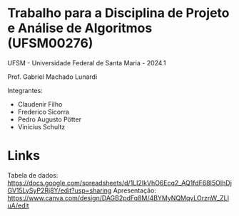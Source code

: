 # Trabalho para a Disciplina de Projeto e Análise de Algoritmos (UFSM00276)

UFSM - Universidade Federal de Santa Maria - 2024.1

Prof. Gabriel Machado Lunardi

Integrantes: 
- Claudenir Filho
- Frederico Sicorra
- Pedro Augusto Pötter
- Vinícius Schultz

# Links

Tabela de dados: https://docs.google.com/spreadsheets/d/1LI2IkVhO6Ecq2_AQ1fdF68I5OIhDjGV15LySyP2Rj8Y/edit?usp=sharing
Apresentação: https://www.canva.com/design/DAGB2pdFq8M/4BYMyNQMqvLOrznW_ZLIuA/edit
